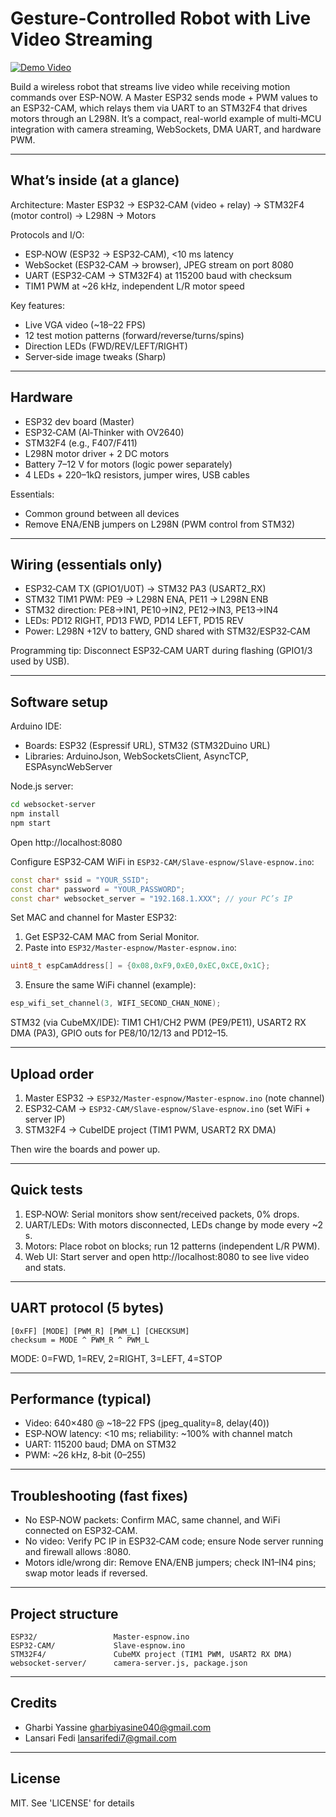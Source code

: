 # Gesture-Controlled Robot with Live Video Streaming

[![Demo Video](https://img.youtube.com/vi/Xi25Kjre0I0/maxresdefault.jpg)](https://youtu.be/Xi25Kjre0I0)

Build a wireless robot that streams live video while receiving motion commands over ESP-NOW. A Master ESP32 sends mode + PWM values to an ESP32-CAM, which relays them via UART to an STM32F4 that drives motors through an L298N. It’s a compact, real-world example of multi‑MCU integration with camera streaming, WebSockets, DMA UART, and hardware PWM.

---

## What’s inside (at a glance)

Architecture: Master ESP32 → ESP32‑CAM (video + relay) → STM32F4 (motor control) → L298N → Motors

Protocols and I/O:

- ESP‑NOW (ESP32 → ESP32‑CAM), <10 ms latency
- WebSocket (ESP32‑CAM → browser), JPEG stream on port 8080
- UART (ESP32‑CAM → STM32F4) at 115200 baud with checksum
- TIM1 PWM at ~26 kHz, independent L/R motor speed

Key features:

- Live VGA video (~18–22 FPS)
- 12 test motion patterns (forward/reverse/turns/spins)
- Direction LEDs (FWD/REV/LEFT/RIGHT)
- Server‑side image tweaks (Sharp)

---

## Hardware

- ESP32 dev board (Master)
- ESP32‑CAM (AI‑Thinker with OV2640)
- STM32F4 (e.g., F407/F411)
- L298N motor driver + 2 DC motors
- Battery 7–12 V for motors (logic power separately)
- 4 LEDs + 220–1kΩ resistors, jumper wires, USB cables

Essentials:

- Common ground between all devices
- Remove ENA/ENB jumpers on L298N (PWM control from STM32)

---

## Wiring (essentials only)

- ESP32‑CAM TX (GPIO1/U0T) → STM32 PA3 (USART2_RX)
- STM32 TIM1 PWM: PE9 → L298N ENA, PE11 → L298N ENB
- STM32 direction: PE8→IN1, PE10→IN2, PE12→IN3, PE13→IN4
- LEDs: PD12 RIGHT, PD13 FWD, PD14 LEFT, PD15 REV
- Power: L298N +12V to battery, GND shared with STM32/ESP32‑CAM

Programming tip: Disconnect ESP32‑CAM UART during flashing (GPIO1/3 used by USB).

---

## Software setup

Arduino IDE:

- Boards: ESP32 (Espressif URL), STM32 (STM32Duino URL)
- Libraries: ArduinoJson, WebSocketsClient, AsyncTCP, ESPAsyncWebServer

Node.js server:

```bash
cd websocket-server
npm install
npm start
```

Open http://localhost:8080

Configure ESP32‑CAM WiFi in `ESP32-CAM/Slave-espnow/Slave-espnow.ino`:

```cpp
const char* ssid = "YOUR_SSID";
const char* password = "YOUR_PASSWORD";
const char* websocket_server = "192.168.1.XXX"; // your PC’s IP
```

Set MAC and channel for Master ESP32:

1. Get ESP32‑CAM MAC from Serial Monitor.
2. Paste into `ESP32/Master-espnow/Master-espnow.ino`:

```cpp
uint8_t espCamAddress[] = {0x08,0xF9,0xE0,0xEC,0xCE,0x1C};
```

3. Ensure the same WiFi channel (example):

```cpp
esp_wifi_set_channel(3, WIFI_SECOND_CHAN_NONE);
```

STM32 (via CubeMX/IDE): TIM1 CH1/CH2 PWM (PE9/PE11), USART2 RX DMA (PA3), GPIO outs for PE8/10/12/13 and PD12–15.

---

## Upload order

1. Master ESP32 → `ESP32/Master-espnow/Master-espnow.ino` (note channel)
2. ESP32‑CAM → `ESP32-CAM/Slave-espnow/Slave-espnow.ino` (set WiFi + server IP)
3. STM32F4 → CubeIDE project (TIM1 PWM, USART2 RX DMA)

Then wire the boards and power up.

---

## Quick tests

1. ESP‑NOW: Serial monitors show sent/received packets, 0% drops.
2. UART/LEDs: With motors disconnected, LEDs change by mode every ~2 s.
3. Motors: Place robot on blocks; run 12 patterns (independent L/R PWM).
4. Web UI: Start server and open http://localhost:8080 to see live video and stats.

---

## UART protocol (5 bytes)

```
[0xFF] [MODE] [PWM_R] [PWM_L] [CHECKSUM]
checksum = MODE ^ PWM_R ^ PWM_L
```

MODE: 0=FWD, 1=REV, 2=RIGHT, 3=LEFT, 4=STOP

---

## Performance (typical)

- Video: 640×480 @ ~18–22 FPS (jpeg_quality=8, delay(40))
- ESP‑NOW latency: <10 ms; reliability: ~100% with channel match
- UART: 115200 baud; DMA on STM32
- PWM: ~26 kHz, 8‑bit (0–255)

---

## Troubleshooting (fast fixes)

- No ESP‑NOW packets: Confirm MAC, same channel, and WiFi connected on ESP32‑CAM.
- No video: Verify PC IP in ESP32‑CAM code; ensure Node server running and firewall allows :8080.
- Motors idle/wrong dir: Remove ENA/ENB jumpers; check IN1–IN4 pins; swap motor leads if reversed.

---

## Project structure

```
ESP32/                 Master-espnow.ino
ESP32-CAM/             Slave-espnow.ino
STM32F4/               CubeMX project (TIM1 PWM, USART2 RX DMA)
websocket-server/      camera-server.js, package.json
```

---

## Credits
- Gharbi Yassine <gharbiyasine040@gmail.com>
- Lansari Fedi <lansarifedi7@gmail.com>

---
## License
MIT. See 'LICENSE' for details
